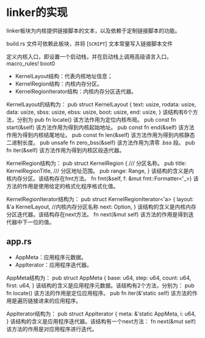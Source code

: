 # linker的实现
linker板块为内核提供链接脚本的文本，以及依赖于定制链接脚本的功能。

build.rs 文件可依赖此板块，并将 [`SCRIPT`] 文本常量写入链接脚本文件

定义内核入口，即设置一个启动栈，并在启动栈上调用高级语言入口。macro_rules! boot0

* KernelLayout结构：代表内核地址信息；  
* KernelRegion结构：内核内存分区。
* KernelRegionIterator结构：内核内存分区迭代器。

KernelLayout的结构为：
    pub struct KernelLayout {
        text: usize,
        rodata: usize,
        data: usize,
        sbss: usize,
        ebss: usize,
        boot: usize,
        end: usize,
    }
该结构有6个方法，分别为
    pub fn locate()
该方法作用为定位内核布局。
    pub const fn start(&self)
该方法作用为得到内核起始地址。
    pub const fn end(&self)
该方法作用为得到内核结尾地址。
    pub const fn len(&self)
该方法作用为得到内核静态二进制长度。
    pub unsafe fn zero_bss(&self)
该方法作用为清零 .bss 段。
    pub fn iter(&self)
该方法作用为得到内核区段迭代器。


KernelRegion结构为：
    pub struct KernelRegion {
        /// 分区名称。
        pub title: KernelRegionTitle,
        /// 分区地址范围。
        pub range: Range<usize>,
    }
该结构的含义是内核内存分区。该结构存在fmt方法。
    fn fmt(&self, f: &mut fmt::Formatter<'_>)
该方法的作用是使用给定的格式化程序格式化值。

KernelRegionIterator结构为：
    pub struct KernelRegionIterator<'a> {
        layout: &'a KernelLayout,
        //内核内存分区名称
        next: Option<KernelRegionTitle>,
    }
该结构的含义是内核内存分区迭代器。该结构存在next方法。
    fn next(&mut self)
该方法的作用是得到迭代器中下一位的值。

## app.rs
* AppMeta：应用程序元数据。
* AppIterator：应用程序迭代器。

AppMeta结构为：
    pub struct AppMeta {
        base: u64,
        step: u64,
        count: u64,
        first: u64,
    }
该结构的含义是应用程序元数据。该结构有2个方法，分别为：
    pub fn locate()
该方法的作用是定位应用程序。
    pub fn iter(&'static self)
该方法的作用是遍历链接进来的应用程序。

AppIterator结构为：
    pub struct AppIterator {
        meta: &'static AppMeta,
        i: u64,
    }
该结构的含义是应用程序迭代器。该结构有一个next方法：
    fn next(&mut self)
该方法的作用是对应用程序进行迭代。
